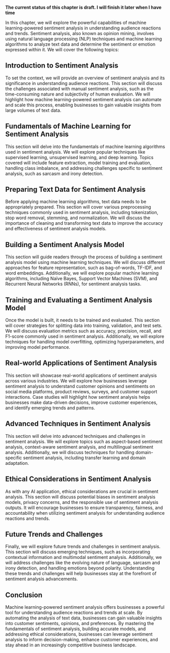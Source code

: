 **The current status of this chapter is draft. I will finish it later when I have time**

In this chapter, we will explore the powerful capabilities of machine learning-powered sentiment analysis in understanding audience reactions and trends. Sentiment analysis, also known as opinion mining, involves using natural language processing (NLP) techniques and machine learning algorithms to analyze text data and determine the sentiment or emotion expressed within it. We will cover the following topics:

Introduction to Sentiment Analysis
----------------------------------

To set the context, we will provide an overview of sentiment analysis and its significance in understanding audience reactions. This section will discuss the challenges associated with manual sentiment analysis, such as the time-consuming nature and subjectivity of human evaluation. We will highlight how machine learning-powered sentiment analysis can automate and scale this process, enabling businesses to gain valuable insights from large volumes of text data.

Fundamentals of Machine Learning for Sentiment Analysis
-------------------------------------------------------

This section will delve into the fundamentals of machine learning algorithms used in sentiment analysis. We will explore popular techniques like supervised learning, unsupervised learning, and deep learning. Topics covered will include feature extraction, model training and evaluation, handling class imbalance, and addressing challenges specific to sentiment analysis, such as sarcasm and irony detection.

Preparing Text Data for Sentiment Analysis
------------------------------------------

Before applying machine learning algorithms, text data needs to be appropriately prepared. This section will cover various preprocessing techniques commonly used in sentiment analysis, including tokenization, stop word removal, stemming, and normalization. We will discuss the importance of cleaning and transforming text data to improve the accuracy and effectiveness of sentiment analysis models.

Building a Sentiment Analysis Model
-----------------------------------

This section will guide readers through the process of building a sentiment analysis model using machine learning techniques. We will discuss different approaches for feature representation, such as bag-of-words, TF-IDF, and word embeddings. Additionally, we will explore popular machine learning algorithms, including Naïve Bayes, Support Vector Machines (SVM), and Recurrent Neural Networks (RNNs), for sentiment analysis tasks.

Training and Evaluating a Sentiment Analysis Model
--------------------------------------------------

Once the model is built, it needs to be trained and evaluated. This section will cover strategies for splitting data into training, validation, and test sets. We will discuss evaluation metrics such as accuracy, precision, recall, and F1-score commonly used in sentiment analysis. Additionally, we will explore techniques for handling model overfitting, optimizing hyperparameters, and improving model performance.

Real-world Applications of Sentiment Analysis
---------------------------------------------

This section will showcase real-world applications of sentiment analysis across various industries. We will explore how businesses leverage sentiment analysis to understand customer opinions and sentiments on social media platforms, product reviews, surveys, and customer support interactions. Case studies will highlight how sentiment analysis helps businesses make data-driven decisions, improve customer experiences, and identify emerging trends and patterns.

Advanced Techniques in Sentiment Analysis
-----------------------------------------

This section will delve into advanced techniques and challenges in sentiment analysis. We will explore topics such as aspect-based sentiment analysis, context-aware sentiment analysis, and multilingual sentiment analysis. Additionally, we will discuss techniques for handling domain-specific sentiment analysis, including transfer learning and domain adaptation.

Ethical Considerations in Sentiment Analysis
--------------------------------------------

As with any AI application, ethical considerations are crucial in sentiment analysis. This section will discuss potential biases in sentiment analysis models, privacy concerns, and the responsible use of sentiment analysis outputs. It will encourage businesses to ensure transparency, fairness, and accountability when utilizing sentiment analysis for understanding audience reactions and trends.

Future Trends and Challenges
----------------------------

Finally, we will explore future trends and challenges in sentiment analysis. This section will discuss emerging techniques, such as incorporating contextual information and multimodal sentiment analysis. Additionally, we will address challenges like the evolving nature of language, sarcasm and irony detection, and handling emotions beyond polarity. Understanding these trends and challenges will help businesses stay at the forefront of sentiment analysis advancements.

Conclusion
----------

Machine learning-powered sentiment analysis offers businesses a powerful tool for understanding audience reactions and trends at scale. By automating the analysis of text data, businesses can gain valuable insights into customer sentiments, opinions, and preferences. By mastering the fundamentals of sentiment analysis, building accurate models, and addressing ethical considerations, businesses can leverage sentiment analysis to inform decision-making, enhance customer experiences, and stay ahead in an increasingly competitive business landscape.

